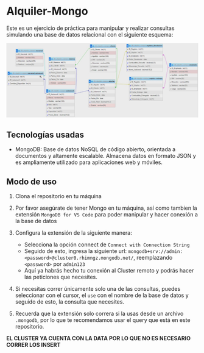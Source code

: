 # Alquiler-Mongo

Este es un ejercicio de práctica para manipular y realizar consultas simulando una base de datos relacional con el siguiente esquema:

![Diagrama de base de datos](./diagrama.jpeg)

## Tecnologías usadas

- MongoDB: Base de datos NoSQL de código abierto, orientada a documentos y altamente escalable. Almacena datos en formato JSON y es ampliamente utilizado para aplicaciones web y móviles.

## Modo de uso

1. Clona el repositorio en tu máquina
1. Por favor asegúrate de tener Mongo en tu máquina, así como tambien la extensión `MongoDB for VS Code` para poder manipular y hacer conexión a la base de datos
1. Configura la extensión de la siguiente manera:

   - Selecciona la opción connect de `Connect with Connection String`
   - Seguido de esto, ingresa la siguiente url:
     `mongodb+srv://admin:<password>@cluster0.rhimngz.mongodb.net/`, reemplazando `<password>` por `admin123`
   - Aquí ya habrás hecho tu conexión al Cluster remoto y podrás hacer las peticiones que necesites.

1. Si necesitas correr únicamente solo una de las consultas, puedes seleccionar con el cursor, el `use` con el nombre de la base de datos y seguido de esto, la consulta que necesites.
1. Recuerda que la extensión solo correra si la usas desde un archivo `.mongodb`, por lo que te recomendamos usar el query que está en este repositorio.

**EL CLUSTER YA CUENTA CON LA DATA POR LO QUE NO ES NECESARIO CORRER LOS INSERT**
